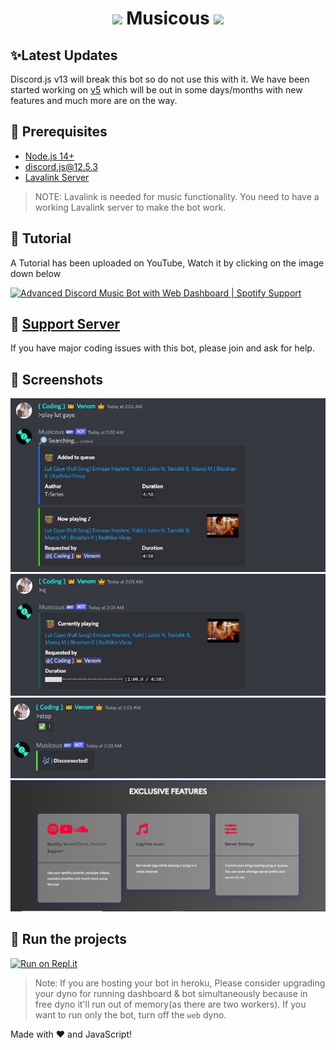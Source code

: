 <h1 align="center"><img src="./assets/logo.gif" width="30px"> Musicous <img src="./assets/logo.gif" width="30px"></h1>


## ✨Latest Updates
Discord.js v13 will break this bot so do not use this with it. We have been started working on [v5](https://github.com/MrVenomYT/Musicous/tree/v5) which will be out in some days/months with new features and much more are on the way.

## 🚧 Prerequisites 

- [Node.js 14+](https://nodejs.org/en/download/)
- [discord.js@12.5.3](https://www.npmjs.com/package/discord.js/v/12.5.3)
- [Lavalink Server](https://lavalink.darrennathanael.com/SSL/lavalink-with-ssl/)

> NOTE: Lavalink is needed for music functionality. You need to have a working Lavalink server to make the bot work.

## 📝 Tutorial

A Tutorial has been uploaded on YouTube, Watch it by clicking on the image down below 

[![Advanced Discord Music Bot with Web Dashboard | Spotify Support](https://i.ytimg.com/vi/A6bY7P8FaZA/maxresdefault.jpg)](https://youtu.be/vFMr5uZs8VI)





## 📝 [Support Server](https://discord.gg/HEmshJuPXC)

If you have major coding issues with this bot, please join and ask for help.

## 📸 Screenshots

<div align="left"><img src="/assets/Screenshot_1.png"></div><div align="center"><img src="/assets/Screenshot_2.png"></div><div align="right"><img src="/assets/Screenshot_3.png"></div>

<div align="center"><img src="/assets/feature.png"></div>

## 💨 Run the projects

[![Run on Repl.it](https://repl.it/badge/github/MrVenomYT/Musicous)](https://repl.it/github/MrVenomYT/Musicous)
> Note: If you are hosting your bot in heroku, Please consider upgrading your dyno for running dashboard & bot simultaneously because in free dyno it'll run out of memory(as there are two workers). If you want to run only the bot, turn off the `web` dyno.




Made with :heart: and JavaScript!
